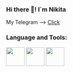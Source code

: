### Hi there 👋! I`m Nikita

My Telegram --> <a href="https://t.me/m3rIant">Click</a>

<h3>Language and Tools:</h3>
<div class="block">
	<img width="50px" src="https://cdn.jsdelivr.net/gh/devicons/devicon/icons/javascript/javascript-original.svg" />
	<img width="50px" src="https://cdn.jsdelivr.net/gh/devicons/devicon/icons/typescript/typescript-original.svg" />
	<img width="50px" src="https://cdn.jsdelivr.net/gh/devicons/devicon@latest/icons/python/python-original.svg" />
          
</div>

<!--
**MerLant/MerLant** is a ✨ _special_ ✨ repository because its `README.md` (this file) appears on your GitHub profile.

Here are some ideas to get you started:

- 🔭 I’m currently working on ...
- 🌱 I’m currently learning ...
- 👯 I’m looking to collaborate on ...
- 🤔 I’m looking for help with ...
- 💬 Ask me about ...
- 📫 How to reach me: ...
- 😄 Pronouns: ...
- ⚡ Fun fact: ...
-->
